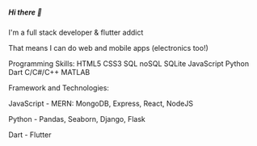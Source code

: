 ##### Hi there 👋

I'm a full stack developer & flutter addict

That means I can do web and mobile apps (electronics too!)

Programming Skills: HTML5 CSS3 SQL noSQL SQLite JavaScript Python Dart C/C#/C++ MATLAB

Framework and Technologies:

JavaScript       - MERN: MongoDB, Express, React, NodeJS

Python           - Pandas, Seaborn, Django, Flask

Dart             - Flutter

<!--
**asmyio/asmyio** is a ✨ _special_ ✨ repository because its `README.md` (this file) appears on your GitHub profile.

Here are some ideas to get you started:

- 🔭 I’m currently working on ...
- 🌱 I’m currently learning ...
- 👯 I’m looking to collaborate on ...
- 🤔 I’m looking for help with ...
- 💬 Ask me about ...
- 📫 How to reach me: ...
- 😄 Pronouns: ...
- ⚡ Fun fact: ...
-->
